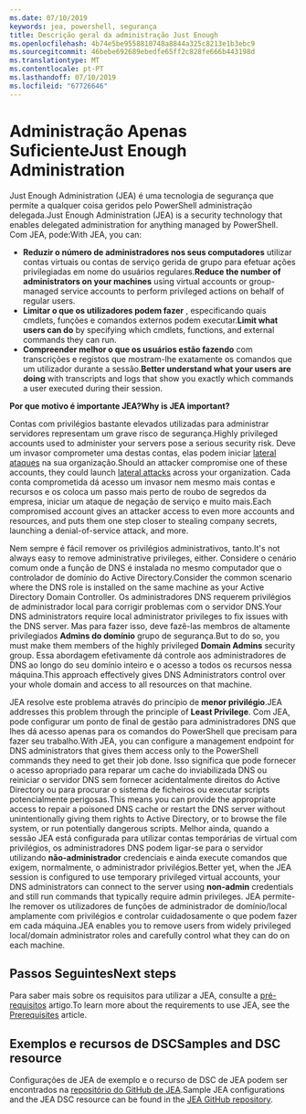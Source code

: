 ```yaml
---
ms.date: 07/10/2019
keywords: jea, powershell, segurança
title: Descrição geral da administração Just Enough
ms.openlocfilehash: 4b74e5be9558810748a8844a325c8213e1b3ebc9
ms.sourcegitcommit: 46bebe692689ebedfe65ff2c828fe666b443198d
ms.translationtype: MT
ms.contentlocale: pt-PT
ms.lasthandoff: 07/10/2019
ms.locfileid: "67726646"
---
```

# <a name="just-enough-administration"></a><span data-ttu-id="0d36f-103">Administração Apenas Suficiente</span><span class="sxs-lookup"><span data-stu-id="0d36f-103">Just Enough Administration</span></span>

<span data-ttu-id="0d36f-104">Just Enough Administration (JEA) é uma tecnologia de segurança que permite a qualquer coisa geridos pelo PowerShell administração delegada.</span><span class="sxs-lookup"><span data-stu-id="0d36f-104">Just Enough Administration (JEA) is a security technology that enables delegated administration for anything managed by PowerShell.</span></span> <span data-ttu-id="0d36f-105">Com JEA, pode:</span><span class="sxs-lookup"><span data-stu-id="0d36f-105">With JEA, you can:</span></span>

- <span data-ttu-id="0d36f-106">**Reduzir o número de administradores nos seus computadores** utilizar contas virtuais ou contas de serviço gerida de grupo para efetuar ações privilegiadas em nome do usuários regulares.</span><span class="sxs-lookup"><span data-stu-id="0d36f-106">**Reduce the number of administrators on your machines** using virtual accounts or group-managed service accounts to perform privileged actions on behalf of regular users.</span></span>
- <span data-ttu-id="0d36f-107">**Limitar o que os utilizadores podem fazer** , especificando quais cmdlets, funções e comandos externos podem executar.</span><span class="sxs-lookup"><span data-stu-id="0d36f-107">**Limit what users can do** by specifying which cmdlets, functions, and external commands they can run.</span></span>
- <span data-ttu-id="0d36f-108">**Compreender melhor o que os usuários estão fazendo** com transcrições e registos que mostram-lhe exatamente os comandos que um utilizador durante a sessão.</span><span class="sxs-lookup"><span data-stu-id="0d36f-108">**Better understand what your users are doing** with transcripts and logs that show you exactly which commands a user executed during their session.</span></span>

<span data-ttu-id="0d36f-109">**Por que motivo é importante JEA?**</span><span class="sxs-lookup"><span data-stu-id="0d36f-109">**Why is JEA important?**</span></span>

<span data-ttu-id="0d36f-110">Contas com privilégios bastante elevados utilizadas para administrar servidores representam um grave risco de segurança.</span><span class="sxs-lookup"><span data-stu-id="0d36f-110">Highly privileged accounts used to administer your servers pose a serious security risk.</span></span> <span data-ttu-id="0d36f-111">Deve um invasor comprometer uma destas contas, elas podem iniciar [lateral ataques](https://aka.ms/pth) na sua organização.</span><span class="sxs-lookup"><span data-stu-id="0d36f-111">Should an attacker compromise one of these accounts, they could launch [lateral attacks](https://aka.ms/pth) across your organization.</span></span> <span data-ttu-id="0d36f-112">Cada conta comprometida dá acesso um invasor nem mesmo mais contas e recursos e os coloca um passo mais perto de roubo de segredos da empresa, iniciar um ataque de negação de serviço e muito mais.</span><span class="sxs-lookup"><span data-stu-id="0d36f-112">Each compromised account gives an attacker access to even more accounts and resources, and puts them one step closer to stealing company secrets, launching a denial-of-service attack, and more.</span></span>

<span data-ttu-id="0d36f-113">Nem sempre é fácil remover os privilégios administrativos, tanto.</span><span class="sxs-lookup"><span data-stu-id="0d36f-113">It's not always easy to remove administrative privileges, either.</span></span> <span data-ttu-id="0d36f-114">Considere o cenário comum onde a função de DNS é instalada no mesmo computador que o controlador de domínio do Active Directory.</span><span class="sxs-lookup"><span data-stu-id="0d36f-114">Consider the common scenario where the DNS role is installed on the same machine as your Active Directory Domain Controller.</span></span> <span data-ttu-id="0d36f-115">Os administradores DNS requerem privilégios de administrador local para corrigir problemas com o servidor DNS.</span><span class="sxs-lookup"><span data-stu-id="0d36f-115">Your DNS administrators require local administrator privileges to fix issues with the DNS server.</span></span> <span data-ttu-id="0d36f-116">Mas para fazer isso, deve fazê-las membros de altamente privilegiados **Admins do domínio** grupo de segurança.</span><span class="sxs-lookup"><span data-stu-id="0d36f-116">But to do so, you must make them members of the highly privileged **Domain Admins** security group.</span></span> <span data-ttu-id="0d36f-117">Essa abordagem efetivamente dá controle aos administradores de DNS ao longo do seu domínio inteiro e o acesso a todos os recursos nessa máquina.</span><span class="sxs-lookup"><span data-stu-id="0d36f-117">This approach effectively gives DNS Administrators control over your whole domain and access to all resources on that machine.</span></span>

<span data-ttu-id="0d36f-118">JEA resolve este problema através do princípio de **menor privilégio**.</span><span class="sxs-lookup"><span data-stu-id="0d36f-118">JEA addresses this problem through the principle of **Least Privilege**.</span></span> <span data-ttu-id="0d36f-119">Com JEA, pode configurar um ponto de final de gestão para administradores DNS que lhes dá acesso apenas para os comandos do PowerShell que precisam para fazer seu trabalho.</span><span class="sxs-lookup"><span data-stu-id="0d36f-119">With JEA, you can configure a management endpoint for DNS administrators that gives them access only to the PowerShell commands they need to get their job done.</span></span> <span data-ttu-id="0d36f-120">Isso significa que pode fornecer o acesso apropriado para reparar um cache do inviabilizada DNS ou reiniciar o servidor DNS sem fornecer acidentalmente direitos do Active Directory ou para procurar o sistema de ficheiros ou executar scripts potencialmente perigosas.</span><span class="sxs-lookup"><span data-stu-id="0d36f-120">This means you can provide the appropriate access to repair a poisoned DNS cache or restart the DNS server without unintentionally giving them rights to Active Directory, or to browse the file system, or run potentially dangerous scripts.</span></span> <span data-ttu-id="0d36f-121">Melhor ainda, quando a sessão JEA está configurada para utilizar contas temporárias de virtual com privilégios, os administradores DNS podem ligar-se para o servidor utilizando **não-administrador** credenciais e ainda execute comandos que exigem, normalmente, o administrador privilégios.</span><span class="sxs-lookup"><span data-stu-id="0d36f-121">Better yet, when the JEA session is configured to use temporary privileged virtual accounts, your DNS administrators can connect to the server using **non-admin** credentials and still run commands that typically require admin privileges.</span></span> <span data-ttu-id="0d36f-122">JEA permite-lhe remover os utilizadores de funções de administrador de domínio/local amplamente com privilégios e controlar cuidadosamente o que podem fazer em cada máquina.</span><span class="sxs-lookup"><span data-stu-id="0d36f-122">JEA enables you to remove users from widely privileged local/domain administrator roles and carefully control what they can do on each machine.</span></span>

## <a name="next-steps"></a><span data-ttu-id="0d36f-123">Passos Seguintes</span><span class="sxs-lookup"><span data-stu-id="0d36f-123">Next steps</span></span>

<span data-ttu-id="0d36f-124">Para saber mais sobre os requisitos para utilizar a JEA, consulte a [pré-requisitos](prerequisites.md) artigo.</span><span class="sxs-lookup"><span data-stu-id="0d36f-124">To learn more about the requirements to use JEA, see the [Prerequisites](prerequisites.md) article.</span></span>

## <a name="samples-and-dsc-resource"></a><span data-ttu-id="0d36f-125">Exemplos e recursos de DSC</span><span class="sxs-lookup"><span data-stu-id="0d36f-125">Samples and DSC resource</span></span>

<span data-ttu-id="0d36f-126">Configurações de JEA de exemplo e o recurso de DSC de JEA podem ser encontrados na [repositório do GitHub de JEA](https://github.com/PowerShell/JEA).</span><span class="sxs-lookup"><span data-stu-id="0d36f-126">Sample JEA configurations and the JEA DSC resource can be found in the [JEA GitHub repository](https://github.com/PowerShell/JEA).</span></span>
